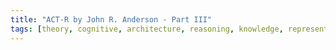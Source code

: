 ```yaml
---
title: "ACT-R by John R. Anderson - Part III"
tags: [theory, cognitive, architecture, reasoning, knowledge, representation]
---
```


